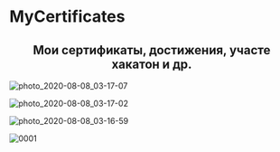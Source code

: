 # MyCertificates
<h2 align="center">Мои сертификаты, достижения, участе хакатон и др.</h2>

![photo_2020-08-08_03-17-07](https://user-images.githubusercontent.com/52714747/89689513-5f5aeb00-d926-11ea-8813-383d8c0be62a.jpg)

![photo_2020-08-08_03-17-02](https://user-images.githubusercontent.com/52714747/89689649-a517b380-d926-11ea-8cd5-c5a3f6636eb3.jpg)

![photo_2020-08-08_03-16-59](https://user-images.githubusercontent.com/52714747/89689658-ad6fee80-d926-11ea-8ab9-5b5060f3ccf5.jpg)

![0001](https://user-images.githubusercontent.com/52714747/89689804-f7f16b00-d926-11ea-884a-8b56ef7e6353.jpg)

